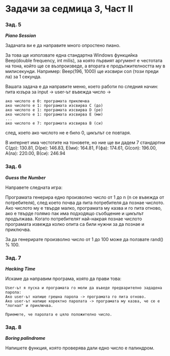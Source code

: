 ﻿# Задачи за седмица 3, Част II
### Зад. 5
**_Piano Session_**

Задачата ви е да направите много опростено пиано.

За това ще използвате една стандартна Windows функцийка Beep(double frequency, int milis),
за която първият аргумент е честотата на тона, който ще се възпроизведе, 
а втората е продължителността му в милисекунди. Например:
Beep(196, 1000) ще изсвири сол (този преди ла) за 1 секунда.

Вашата задача е да направите меню, което работи по следния начин:
пита юзъра за input -> user-ът въвежда число ->
	
	ако числото е 0: програмата приключва
	ако числото е 1: програмата изсвирва C (до)
	ако числото е 1: програмата изсвирва D (ре)
	ако числото е 1: програмата изсвирва E (ми)
	...
	ако числото е 7: програмата изсвирва B (си)
след, което ако числото не е било 0, цикълът се повтаря.

В интернет има честотите на тоновете, но ние ще ви дадем 7 стандартни
C(до): 130.81, D(ре): 146.83,
E(ми): 164.81, F(фа): 174.61,
G(сол): 196.00, A(ла): 220.00,
B(си): 246.94 

### Зад. 6

**_Guess the Number_**

Направете следната игра:

Програмата генерира едно произволно число от 1 до n (n се въвежда от потребителя),
след което почва да пита потребителя да познае числото. Ако числото му е твърде малко, 
програмата му казва и го пита отново, ако е твърде голямо пак има подходящо съобщение
и цикълът продължава. Когато потребителят най-накрая познае числото програмата извежда
колко опита са били нужни за да познае и приключва.

За да генерирате произволно число от 1 до 100 може да ползвате rand() % 100.


### Зад. 7

**_Hacking Time_**

Искаме да направим програма, която да прави това:

	User-ът я пуска и програмата го моли да въведе предварително зададена парола:
	Ако user-ът напише грешна парола -> програмата го пита отново.
	Ако user-ът напише коректно паролата -> програмата му казва, че се е "логнал" и приключва.

	Приемете, че паролата е цяло положително число.


### Зад. 8

**_Boring palindrome_**

Напишете функция, която проверява дали едно число е палиндром.
